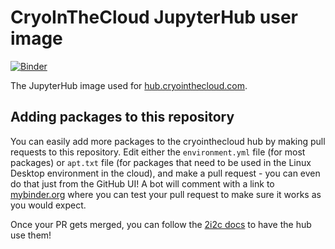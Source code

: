 # CryoInTheCloud JupyterHub user image

[![Binder](https://mybinder.org/badge_logo.svg)](https://mybinder.org/v2/gh/CryoInTheCloud/hub-image/HEAD)

The JupyterHub image used for [hub.cryointhecloud.com](https://cryointhecloud.com).

## Adding packages to this repository

You can easily add more packages to the cryointhecloud hub by making pull requests to this
repository. Edit either the `environment.yml` file (for most packages) or `apt.txt` file
(for packages that need to be used in the Linux Desktop environment in the cloud), and make
a pull request - you can even do that just from the GitHub UI! A bot will comment with a link to
[mybinder.org](https://mybinder.org) where you can test your pull request to make sure  it works
as you would expect.

Once your PR gets merged, you can follow the [2i2c docs](https://docs.2i2c.org/en/latest/admin/howto/configurator.html)
to have the hub use them!
